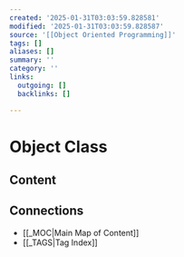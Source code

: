 ```yaml
---
created: '2025-01-31T03:03:59.828581'
modified: '2025-01-31T03:03:59.828587'
source: '[[Object Oriented Programming]]'
tags: []
aliases: []
summary: ''
category: ''
links:
  outgoing: []
  backlinks: []

---
```


# Object Class

## Content


## Connections
- [[_MOC|Main Map of Content]]
- [[_TAGS|Tag Index]]
